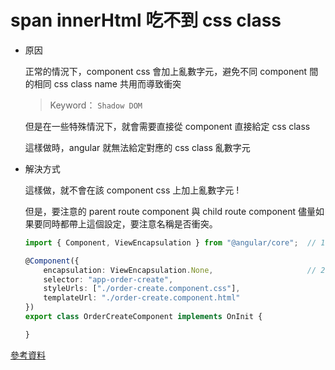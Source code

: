 # span innerHtml 吃不到 css class

- 原因

    正常的情況下，component css 會加上亂數字元，避免不同 component 間的相同 css class name 共用而導致衝突

    > Keyword： `Shadow DOM`

    但是在一些特殊情況下，就會需要直接從 component 直接給定 css class

    這樣做時，angular 就無法給定對應的 css class 亂數字元

- 解決方式

    這樣做，就不會在該 component css 上加上亂數字元 !

    但是，要注意的 parent route component 與 child route component 儘量如果要同時都帶上這個設定，要注意名稱是否衝突。

    ```typescript
    import { Component, ViewEncapsulation } from "@angular/core";  // 1

    @Component({
        encapsulation: ViewEncapsulation.None,                     // 2
        selector: "app-order-create",
        styleUrls: ["./order-create.component.css"],
        templateUrl: "./order-create.component.html"
    })
    export class OrderCreateComponent implements OnInit {

    }
    ```

[參考資料](https://stackoverflow.com/questions/44210786/style-not-working-for-innerhtml-in-angular-2-typescript)